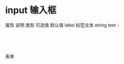 
# input 输入框
属性          说明              类型              可选值                默认值
label         标签文本          string           text                     -           

<script setup>
import demo1 from './demo1.vue';

</script>

<div class="doc1">表单</div>
<div class="btndoc2">
<demo1></demo1>


</div>
<style>
    .doc2{
        display:"block";
        border:1px solid #f0f0f0;
        /* height:20vh; */
        padding:2vw;
        margin-top:2vh;
    }
    .doc1{
        margin-top:2vh;
    }
</style>
